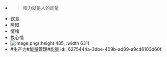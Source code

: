 - > 精力就是人的能量
- 饮食
- 睡眠
- 情绪
- 换心情
- ![image.png](../assets/image_1651852361435_0.png){:height 485, :width 631}
- #生产力#能量管理#能量
  id:: 6275444a-3dbe-409b-ad89-a9cd6103d60f